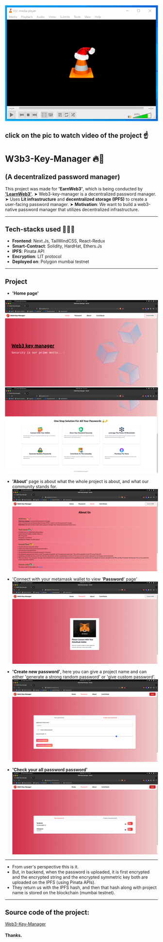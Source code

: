 [![Watch the video](readme_resources/thumbnail.png)](readme_resources/web3key.mp4)
## click on the pic to watch video of the project ☝️

# W3b3-Key-Manager 🔥🚀

## (A decentralized password manager)
This project was made for **'EarnWeb3'**, which is being conducted by **['LearnWeb3'](https://learnweb3.io/)**. 
➤ Web3-key-manager is a decentralized password manager.
➤ Uses **Lit infrastructure** and **decentralized storage (IPFS)** to create a user-facing password manager.
➤ **Motivation**: We want to build a web3-native password manager that utilizes decentralized infrastructure.

---
## Tech-stacks used 👨‍💻🚀

- **Frontend**: Next.Js, TailWindCSS, React-Redux
- **Smart-Contract**: Solidity, HardHat, Ethers.Js
- **IPFS**: Pinata API
- **Encryption**: LIT protocol
- **Deployed on**: Polygon mumbai testnet

---
## Project

- **'Home page'** 

![home page](readme_resources/home_01.png)
![home page](readme_resources/home_02.png)

- **'About'** page is about what the whole project is about, and what our community stands for.
  ![about](readme_resources/about.png)

- 'Connect with your metamask wallet to view '**Password**' page'
  ![connect_wallet](readme_resources/connect_wallet.png)

- **'Create new password'**, here you can give a project name and can either 'generate a strong random password' or 'give custom password'.
  ![create_new_password](readme_resources/create_password.png)

- **'Check your all password password'**
  ![check_password](readme_resources/check_password.png)



---
- From user's perspective this is it. 
- But, in backend, when the password is uploaded, it is first encrypted and the encrypted string and the encrypted symmetric key both are uploaded on the IPFS (using Pinata APIs). 
- They return us with the IPFS hash, and then that hash along with project name is stored on the blockchain (mumbai testnet).
---

## Source code of the project:
[Web3-Key-Manager](https://github.com/deependujha/web3-key-manager)

#### Thanks.